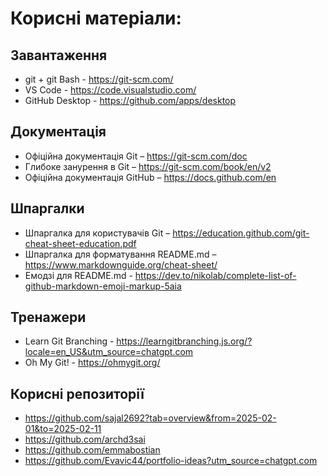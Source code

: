 # Корисні матеріали: 

## Завантаження

* git + git Bash - https://git-scm.com/
* VS Code - https://code.visualstudio.com/
* GitHub Desktop - https://github.com/apps/desktop

## Документація

* Офіційна документація Git – https://git-scm.com/doc
* Глибоке занурення в Git – https://git-scm.com/book/en/v2
* Офіційна документація GitHub – https://docs.github.com/en
  
## Шпаргалки

* Шпаргалка для користувачів Git – https://education.github.com/git-cheat-sheet-education.pdf
* Шпаргалка для форматування README.md – https://www.markdownguide.org/cheat-sheet/
* Емодзі для README.md - https://dev.to/nikolab/complete-list-of-github-markdown-emoji-markup-5aia

## Тренажери

* Learn Git Branching - https://learngitbranching.js.org/?locale=en_US&utm_source=chatgpt.com
* Oh My Git! - https://ohmygit.org/

## Корисні репозиторії

* https://github.com/sajal2692?tab=overview&from=2025-02-01&to=2025-02-11
* https://github.com/archd3sai
* https://github.com/emmabostian
* https://github.com/Evavic44/portfolio-ideas?utm_source=chatgpt.com

